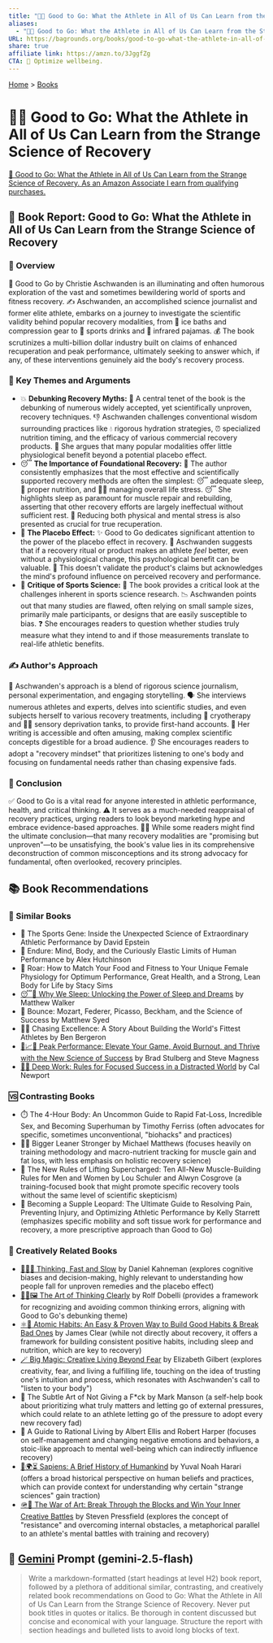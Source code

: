 ```yaml
---
title: "💪🧪 Good to Go: What the Athlete in All of Us Can Learn from the Strange Science of Recovery"
aliases:
  - "💪🧪 Good to Go: What the Athlete in All of Us Can Learn from the Strange Science of Recovery"
URL: https://bagrounds.org/books/good-to-go-what-the-athlete-in-all-of-us-can-learn-from-the-strange-science-of-recovery
share: true
affiliate link: https://amzn.to/3JggfZg
CTA: 💪 Optimize wellbeing.
---
```

[Home](../index.md) > [Books](./index.md)  
# 💪🧪 Good to Go: What the Athlete in All of Us Can Learn from the Strange Science of Recovery  
[🛒 Good to Go: What the Athlete in All of Us Can Learn from the Strange Science of Recovery. As an Amazon Associate I earn from qualifying purchases.](https://amzn.to/3JggfZg)  
  
## 📖 Book Report: Good to Go: What the Athlete in All of Us Can Learn from the Strange Science of Recovery  
  
### 🔎 Overview  
  
📖 Good to Go by Christie Aschwanden is an illuminating and often humorous exploration of the vast and sometimes bewildering world of sports and fitness recovery. ✍️ Aschwanden, an accomplished science journalist and former elite athlete, embarks on a journey to investigate the scientific validity behind popular recovery modalities, from 🧊 ice baths and compression gear to 🥤 sports drinks and 🛌 infrared pajamas. 💰 The book scrutinizes a multi-billion dollar industry built on claims of enhanced recuperation and peak performance, ultimately seeking to answer which, if any, of these interventions genuinely aid the body's recovery process.  
  
### 🔑 Key Themes and Arguments  
  
* 💥 **Debunking Recovery Myths:** 🧐 A central tenet of the book is the debunking of numerous widely accepted, yet scientifically unproven, recovery techniques. 👎 Aschwanden challenges conventional wisdom surrounding practices like 💧 rigorous hydration strategies, ⏰ specialized nutrition timing, and the efficacy of various commercial recovery products. 🧪 She argues that many popular modalities offer little physiological benefit beyond a potential placebo effect.  
* 😴 **The Importance of Foundational Recovery:** 🥇 The author consistently emphasizes that the most effective and scientifically supported recovery methods are often the simplest: 😴 adequate sleep, 🍎 proper nutrition, and 🧘‍♀️ managing overall life stress. 😴 She highlights sleep as paramount for muscle repair and rebuilding, asserting that other recovery efforts are largely ineffectual without sufficient rest. 🤯 Reducing both physical and mental stress is also presented as crucial for true recuperation.  
* 🧠 **The Placebo Effect:** ✨ Good to Go dedicates significant attention to the power of the placebo effect in recovery. 🤔 Aschwanden suggests that if a recovery ritual or product makes an athlete *feel* better, even without a physiological change, this psychological benefit can be valuable. 🤷 This doesn't validate the product's claims but acknowledges the mind's profound influence on perceived recovery and performance.  
* 🔬 **Critique of Sports Science:** 🧐 The book provides a critical look at the challenges inherent in sports science research. 📉 Aschwanden points out that many studies are flawed, often relying on small sample sizes, primarily male participants, or designs that are easily susceptible to bias. ❓ She encourages readers to question whether studies truly measure what they intend to and if those measurements translate to real-life athletic benefits.  
  
### ✍️ Author's Approach  
  
🔬 Aschwanden's approach is a blend of rigorous science journalism, personal experimentation, and engaging storytelling. 🗣️ She interviews numerous athletes and experts, delves into scientific studies, and even subjects herself to various recovery treatments, including 🥶 cryotherapy and 😵‍💫 sensory deprivation tanks, to provide first-hand accounts. 📝 Her writing is accessible and often amusing, making complex scientific concepts digestible for a broad audience. 👂 She encourages readers to adopt a "recovery mindset" that prioritizes listening to one's body and focusing on fundamental needs rather than chasing expensive fads.  
  
### 🎯 Conclusion  
  
✅ Good to Go is a vital read for anyone interested in athletic performance, health, and critical thinking. ⚠️ It serves as a much-needed reappraisal of recovery practices, urging readers to look beyond marketing hype and embrace evidence-based approaches. 🤷‍♀️ While some readers might find the ultimate conclusion—that many recovery modalities are "promising but unproven"—to be unsatisfying, the book's value lies in its comprehensive deconstruction of common misconceptions and its strong advocacy for fundamental, often overlooked, recovery principles.  
  
## 📚 Book Recommendations  
  
### 👯 Similar Books  
  
* 🧬 The Sports Gene: Inside the Unexpected Science of Extraordinary Athletic Performance by David Epstein  
* 💪 Endure: Mind, Body, and the Curiously Elastic Limits of Human Performance by Alex Hutchinson  
* 👩 Roar: How to Match Your Food and Fitness to Your Unique Female Physiology for Optimum Performance, Great Health, and a Strong, Lean Body for Life by Stacy Sims  
* [😴💭 Why We Sleep: Unlocking the Power of Sleep and Dreams](./why-we-sleep-unlocking-the-power-of-sleep-and-dreams.md) by Matthew Walker  
* 🎾 Bounce: Mozart, Federer, Picasso, Beckham, and the Science of Success by Matthew Syed  
* 🏋️‍♂️ Chasing Excellence: A Story About Building the World's Fittest Athletes by Ben Bergeron  
* [🚀📈🧘 Peak Performance: Elevate Your Game, Avoid Burnout, and Thrive with the New Science of Success](./peak-performance-elevate-your-game-avoid-burnout-and-thrive-with-the-new-science-of-success.md) by Brad Stulberg and Steve Magness  
* [🤿💼 Deep Work: Rules for Focused Success in a Distracted World](./deep-work.md) by Cal Newport  
  
### 🆚 Contrasting Books  
  
* ⏱️ The 4-Hour Body: An Uncommon Guide to Rapid Fat-Loss, Incredible Sex, and Becoming Superhuman by Timothy Ferriss (often advocates for specific, sometimes unconventional, "biohacks" and practices)  
* 🏋️‍♂️ Bigger Leaner Stronger by Michael Matthews (focuses heavily on training methodology and macro-nutrient tracking for muscle gain and fat loss, with less emphasis on holistic recovery science)  
* 💪 The New Rules of Lifting Supercharged: Ten All-New Muscle-Building Rules for Men and Women by Lou Schuler and Alwyn Cosgrove (a training-focused book that might promote specific recovery tools without the same level of scientific skepticism)  
* 🤸 Becoming a Supple Leopard: The Ultimate Guide to Resolving Pain, Preventing Injury, and Optimizing Athletic Performance by Kelly Starrett (emphasizes specific mobility and soft tissue work for performance and recovery, a more prescriptive approach than Good to Go)  
  
### 🧠 Creatively Related Books  
  
* [🤔🐇🐢 Thinking, Fast and Slow](./thinking-fast-and-slow.md) by Daniel Kahneman (explores cognitive biases and decision-making, highly relevant to understanding how people fall for unproven remedies and the placebo effect)  
* [🎨🤔🖼️ The Art of Thinking Clearly](./the-art-of-thinking-clearly.md) by Rolf Dobelli (provides a framework for recognizing and avoiding common thinking errors, aligning with Good to Go's debunking theme)  
* [⚛️🔄 Atomic Habits: An Easy & Proven Way to Build Good Habits & Break Bad Ones](./atomic-habits.md) by James Clear (while not directly about recovery, it offers a framework for building consistent positive habits, including sleep and nutrition, which are key to recovery)  
* [🪄 Big Magic: Creative Living Beyond Fear](./big-magic.md) by Elizabeth Gilbert (explores creativity, fear, and living a fulfilling life, touching on the idea of trusting one's intuition and process, which resonates with Aschwanden's call to "listen to your body")  
* 🧘 The Subtle Art of Not Giving a F*ck by Mark Manson (a self-help book about prioritizing what truly matters and letting go of external pressures, which could relate to an athlete letting go of the pressure to adopt every new recovery fad)  
* 🧠 A Guide to Rational Living by Albert Ellis and Robert Harper (focuses on self-management and changing negative emotions and behaviors, a stoic-like approach to mental well-being which can indirectly influence recovery)  
* [📜🌍⏳ Sapiens: A Brief History of Humankind](./sapiens-a-brief-history-of-humankind.md) by Yuval Noah Harari (offers a broad historical perspective on human beliefs and practices, which can provide context for understanding why certain "strange sciences" gain traction)  
* [🪖🎨 The War of Art: Break Through the Blocks and Win Your Inner Creative Battles](./the-war-of-art.md) by Steven Pressfield (explores the concept of "resistance" and overcoming internal obstacles, a metaphorical parallel to an athlete's mental battles with training and recovery)  
  
## 💬 [Gemini](../software/gemini.md) Prompt (gemini-2.5-flash)  
> Write a markdown-formatted (start headings at level H2) book report, followed by a plethora of additional similar, contrasting, and creatively related book recommendations on Good to Go: What the Athlete in All of Us Can Learn from the Strange Science of Recovery. Never put book titles in quotes or italics. Be thorough in content discussed but concise and economical with your language. Structure the report with section headings and bulleted lists to avoid long blocks of text.